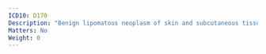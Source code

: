 ```yaml
---
ICD10: D170
Description: "Benign lipomatous neoplasm of skin and subcutaneous tissue of head, face and neck"
Matters: No
Weight: 0
---
```



